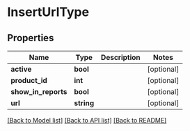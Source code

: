 # InsertUrlType

## Properties
Name | Type | Description | Notes
------------ | ------------- | ------------- | -------------
**active** | **bool** |  | [optional] 
**product_id** | **int** |  | [optional] 
**show_in_reports** | **bool** |  | [optional] 
**url** | **string** |  | [optional] 

[[Back to Model list]](../README.md#documentation-for-models) [[Back to API list]](../README.md#documentation-for-api-endpoints) [[Back to README]](../README.md)


